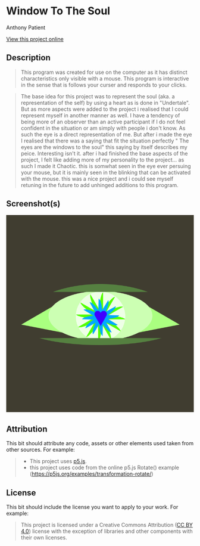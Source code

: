 # Window To The Soul

Anthony Patient

[View this project online](https://a-potat0.github.io/Art-Jam/template-p5-project/)

## Description

> This program was created for use on the computer as it has distinct characteristics only visible with a mouse. This program is interactive in the sense that is follows your curser and responds to your clicks.

> The base idea for this project was to represent the soul (aka. a representation of the self) by using a heart as is done in "Undertale". But as more aspects were added to the project i realised that I could represent myself in another manner as well. I have a tendency of being more of an observer than an active participant if I do not feel confident in the situation or am simply with people i don't know. As such the eye is a direct representation of me. But after i made the eye I realised that there was a saying that fit the situation perfectly " The eyes are the windows to the soul" this saying by itself describes my peice. Interesting isn't it. after i had finished the base aspects of the project, I felt like adding more of my personality to the project... as such I made it Chaotic. this is somwhat seen in the eye ever persuing your mouse, but it is mainly seen in the blinking that can be activated with the mouse. this was a nice project and i could see myself retuning in the future to add unhinged additions to this program.

## Screenshot(s)

![screenshot of the project](<Screenshot 2025-10-03 165519.png>)

## Attribution

This bit should attribute any code, assets or other elements used taken from other sources. For example:

> - This project uses [p5.js](https://p5js.org).
> - this project uses code from the online p5.js Rotate() example (https://p5js.org/examples/transformation-rotate/)

## License

This bit should include the license you want to apply to your work. For example:

> This project is licensed under a Creative Commons Attribution ([CC BY 4.0](https://creativecommons.org/licenses/by/4.0/deed.en)) license with the exception of libraries and other components with their own licenses.